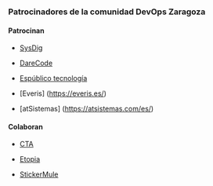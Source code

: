 
### Patrocinadores de la comunidad DevOps Zaragoza

#### Patrocinan

 * [SysDig](https://sysdig.com/) 

 * [DareCode](https://darecode.com/) 
 
 * [Espúblico tecnología](https://espublico.tech/) 
 
 * [Everis] (https://everis.es/)
 
 * [atSistemas] (https://atsistemas.com/es/)

#### Colaboran

* [CTA](https://inaem.aragon.es/centro-de-tecnologias-avanzadas-de-zaragoza) 

* [Etopia](https://www.zaragoza.es/ciudad/etopia/) 

* [StickerMule](https://www.stickermule.com) 

<br />
